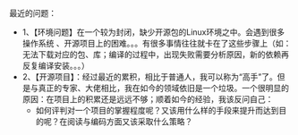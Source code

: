 



最近的问题：

- 1、【环境问题】在一个较为封闭，缺少开源包的Linux环境之中。会遇到很多操作系统 、开源项目上的困难。。。有很多事情往往就卡在了这些步骤上（如：无法下载对应的包、库；编译的过程中，出现失败需要分析原因，新的依赖再反复编译安装。。。）
- 2、【开源项目】：经过最近的累积，相比于普通人，我可以称为“高手”了。但是与真正的专家、大佬相比，我在如今的领域依旧是一个垃圾。一个很明显的原因：在项目上的积累还是远远不够；顺着如今的经验，我该反问自己：
  - 如何评判对一个项目的掌握程度呢？又该用什么样的手段来提升而达到目的呢？在阅读与编码方面又该采取什么策略？